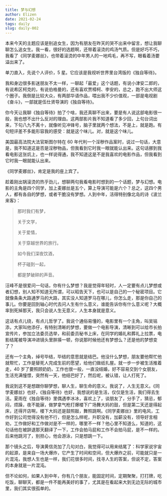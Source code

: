 ```yaml
--- 
title: 梦与幻想
author: Elizen
date: 2021-02-24
tags: daily
slug: daily-002
---
```


本来今天的主题应该是别追女生，因为有朋友在昨天的哭不出来中留言，想让我聊聊怎么追女生。我一看，很好的选题啊，还带着滚烫的鸡汤气质。但是好巧不巧，我看了《同学麦娜丝》，也带着滚烫的中年男人的一地鸡毛，再不写，眼看着汤要溢出来了。  

单刀直入，先说个人评价，5 星。它应该是我视听世界里台湾版的《独自等待》。  

我和身边很多影迷朋友不太一样，一聊起「最爱」这个话题，有说小津安二郎的，有说希区柯克的，有说伯格曼的，还有喜欢贾樟柯、李安的，总之，跑不出大师这个圈子。我倒是比较大众，有两部华语作品，喂出我不少价值观，一部是电视剧《奋斗》，一部就是伍仕贤导演的《独自等待》。  

你今天让我聊《独自等待》拍了个啥，我还真聊不出来，要是有人说这部电影很一般，我也想不出什么反对的理由。这两部影片我不知道看了多少回，上句台词出来，下句八九不离十，就像听见冲锋号，脑子里就两个想法，不是上，就是跑。有句短评差不多能形容我的感受：就是这个味儿。对，就是这个味儿。  

美国最高法院大法官斯图尔特在 60 年代判一个淫秽作品案时，说过一句话，大意是，我不知道这是否是淫秽物品，但我看到它时我一眼就能认出来。这句话挪到我看电影这张炕上，也一样说得通，我不知道这是不是我喜欢的电影作品，但我看到它时我一眼就能认出来。  

《同学麦娜丝》，肯定是我的座上宾了。  

趁着刚出锅滚烫的热乎劲儿，想聊两句我看电影时想到的一个话题，梦与幻想。电影的主角是四个同学，加上麦娜丝是五个，算上导演可能是六个？总之，这四个男人，都有各自的梦想，或者干脆没有梦想。人到中年，活得特别像北岛的诗《波兰来客》：  

> 那时我们有梦，  
> 
> 关于文学，  
> 
> 关于爱情，  
> 
> 关于穿越世界的旅行。 
>  
> 如今我们深夜饮酒，  
> 
> 杯子碰到一起，  
> 
> 都是梦破碎的声音。  
> 
汪峰不是很爱问一句话，你有什么梦想？我是觉得年轻时，人一定要有点儿梦想或者幻想，别人知不知道无所谓，可以昭告天下，也可以是自己的一个秘密项目。它就像条条大路通罗马的大路，其实没人知道罗马在哪儿，你怎么走，那是你自己的事儿。你要是回到轴心时代去问人生有什么意义，谁能告诉你有什么意义呢？大概率到死掉那天，我只会说人生无意义，人生本身就是意义。  

这话有点儿绕，有点儿哲学了。我说个通俗易懂的，电影里有一个主角，叫吴铭添，大家叫他添仔，有特别清晰的梦想，要做一个电影导演，清晰到可以给市长拍宣传片，参加立法委员选举，和前委员秘书上床，在同学的婚礼和葬礼上拉票，电影结尾被导演冲进镜头里胖揍一顿，你说那时候他还有梦想么？还是他的梦想变了？  

还有一个主角，绰号毕结，毕结的意思就是结巴。他没什么梦想，朋友要他帮忙他就帮忙，工作是替死人完成生前的愿望，给他们做纸扎屋。就一步一步被生活推着走，40 岁了要照顾奶奶，工作也很一般，一直没结婚，好不容易交到个女朋友，生活充满憧憬，突然有一天，他结巴好了，然后呢，被认错，让人打死了。  

我说到这不是想跟你聊梦想，聊人生，聊生命的意义。我说了，人生无意义。《同学麦娜丝》也好，《独自等待》也好，我想说的是生活，仅仅是生活，我们得去生活。夏雨在《独自等待》里偶遇李冰冰，喜欢上了，谈朋友了，分手了，猜忌，郁闷，烦躁，夜不能寐，做梦拿气枪打爆楼下广场舞大妈的鼓，但是第二天还是得起床，还得开店啊，楼下大妈还是鼓照敲，舞照跳啊。《同学麦娜丝》里的电风，工作好到公司觉得没有他不行，但是怎么样呢，升职没有，加薪没有，领导好言相劝，工作做好和工作做对是不一样的，哪里不一样？他心里不知道么，知道的，这句话他在被辞退那天翻译了一下，工作会拍马屁和工作不会拍马屁，是不一样的。后来他跳河了，别担心，他会游泳，只是想跳一下。  

那个镜头之后，导演黄信尧加了几句对白，我觉得可以用来结尾了：科学家说宇宙的起源，是来自一场大爆炸，它产生了时间和空间，但大爆炸之前，可能就只是一片混沌，我想人生也是一样，我们花很多时间，找寻人生的答案，但说不定，答案的本身就是一片混沌。  

但不论如何，如果人到中年，你有几个朋友，能固定时间，定期聚聚，打打牌，吃吃饭，聊聊天，都是一件不能再美好的事了，尤其是在看起来大到无边无际的城市里，我们其实很孤单的。  
